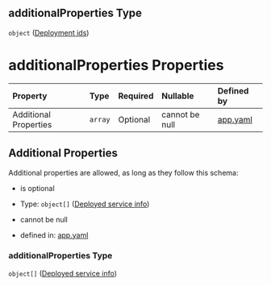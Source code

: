 ## additionalProperties Type

`object` ([Deployment ids](app-properties-services-deployment-ids.md))

# additionalProperties Properties

| Property              | Type    | Required | Nullable       | Defined by                                                                                                                                                                              |
| :-------------------- | :------ | :------- | :------------- | :-------------------------------------------------------------------------------------------------------------------------------------------------------------------------------------- |
| Additional Properties | `array` | Optional | cannot be null | [app.yaml](app-properties-services-deployment-ids-a-list-of-deployed-services.md "https://fluence.dev/schemas/app.yaml#/properties/services/additionalProperties/additionalProperties") |

## Additional Properties

Additional properties are allowed, as long as they follow this schema:



*   is optional

*   Type: `object[]` ([Deployed service info](app-properties-services-deployment-ids-a-list-of-deployed-services-deployed-service-info.md))

*   cannot be null

*   defined in: [app.yaml](app-properties-services-deployment-ids-a-list-of-deployed-services.md "https://fluence.dev/schemas/app.yaml#/properties/services/additionalProperties/additionalProperties")

### additionalProperties Type

`object[]` ([Deployed service info](app-properties-services-deployment-ids-a-list-of-deployed-services-deployed-service-info.md))
